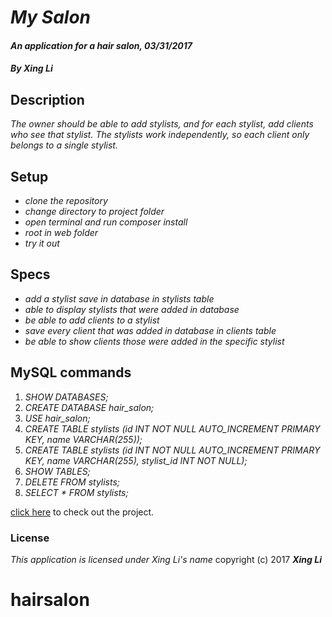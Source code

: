 # _**My Salon**_

#### _An application for a hair salon, 03/31/2017_

#### _By Xing Li_

## Description

_The owner should be able to add stylists, and for each stylist, add clients who see that stylist. The stylists work independently, so each client only belongs to a single stylist._

## Setup

* _clone the repository_
* _change directory to project folder_
* _open terminal and run composer install_
* _root in web folder_
* _try it out_

## Specs

* _add a stylist save in database in stylists table_
* _able to display stylists that were added in database_
* _be able to add clients to a stylist_
* _save every client that was added in database  in clients table_
* _be able to show clients those were added in the specific stylist_

## MySQL commands

1. _SHOW DATABASES;_
2. _CREATE DATABASE hair_salon;_
3. _USE hair_salon;_
4. _CREATE TABLE stylists (id INT NOT NULL AUTO_INCREMENT PRIMARY KEY, name VARCHAR(255));_
5. _CREATE TABLE stylists (id INT NOT NULL AUTO_INCREMENT PRIMARY KEY, name VARCHAR(255), stylist_id INT NOT NULL);_
6. _SHOW TABLES;_
7. _DELETE FROM stylists;_
8. _SELECT * FROM stylists;_


[click here](https://github.com/msuli1120/hairsalon.git) to check out the project.

### License
*This application is licensed under Xing Li's name*
copyright (c) 2017 **_Xing Li_**
# hairsalon
